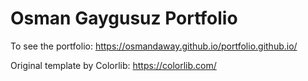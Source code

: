# Osman Gaygusuz Portfolio

To see the portfolio: https://osmandaway.github.io/portfolio.github.io/

Original template by Colorlib: https://colorlib.com/
